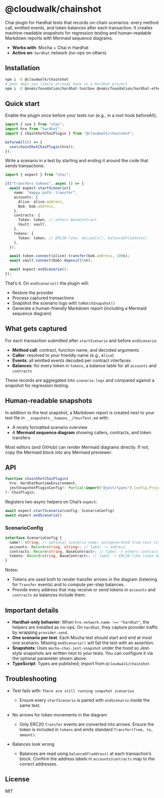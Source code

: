 # @cloudwalk/chainshot

Chai plugin for Hardhat tests that records on-chain scenarios: every method call, emitted events, and token balances after each transaction. It creates machine-readable snapshots for regression testing and human-readable Markdown reports with Mermaid sequence diagrams.

- **Works with**: Mocha + Chai in Hardhat
- **Active on**: `hardhat` network (no-ops on others)

## Installation

```bash
npm i -D @cloudwalk/chainshot
# peer deps you likely already have in a Hardhat project
npm i -D @nomicfoundation/hardhat-toolbox @nomicfoundation/hardhat-ethers
```

## Quick start

Enable the plugin once before your tests run (e.g., in a root hook beforeAll);

```ts
import { use } from "chai";
import hre from "hardhat";
import { chainShotChaiPlugin } from "@cloudwalk/chainshot";

beforeAll(() => {
  use(chainShotChaiPlugin(hre));
});
```

Write a scenario in a test by starting and ending it around the code that sends transactions:

```ts
import { expect } from "chai";

it("transfers tokens", async () => {
  await expect.startScenario({
    name: "Happy path: transfer",
    accounts: {
      Alice: alice.address,
      Bob: bob.address,
    },
    contracts: {
      Token: token, // ethers BaseContract
      Vault: vault,
    },
    tokens: {
      Token: token, // ERC20-like: decimals(), balanceOf(address)
    },
  });

  await token.connect(alice).transfer(bob.address, 100n);
  await vault.connect(bob).deposit(50n);

  await expect.endScenario();
});
```

That’s it. On `endScenario()` the plugin will:

- Restore the provider
- Process captured transactions
- Snapshot the scenario logs with `toMatchSnapshot()`
- Generate a human-friendly Markdown report (including a Mermaid sequence diagram)

## What gets captured

For each transaction submitted after `startScenario` and before `endScenario`:

- **Method call**: contract, function name, and decoded arguments
- **Caller**: resolved to your friendly name (e.g., `Alice`)
- **Events**: all emitted events decoded per contract interfaces
- **Balances**: for every token in `tokens`, a balance table for all `accounts` and `contracts`

These records are aggregated into `scenario.logs` and compared against a snapshot for regression testing.

## Human-readable snapshots

In addition to the test snapshot, a Markdown report is created next to your test file in `__snapshots__humans__/YourTest.md` with:

- A nicely formatted scenario overview
- A **Mermaid sequence diagram** showing callers, contracts, and token transfers

Most editors (and GitHub) can render Mermaid diagrams directly. If not, copy the Mermaid block into any Mermaid previewer.

## API

```ts
function chainShotChaiPlugin(
  hre: HardhatRuntimeEnvironment,
  jestSnapshotPluginConfig?: Partial<import("@jest/types").Config.ProjectConfig>,
): ChaiPlugin;
```

Registers two async helpers on Chai’s `expect`:

```ts
await expect.startScenario(config: ScenarioConfig)
await expect.endScenario()
```

### ScenarioConfig

```ts
interface ScenarioConfig {
  name?: string; // optional scenario name; autogenerated from test titles if omitted
  accounts: Record<string, string>; // label -> address
  contracts: Record<string, BaseContract>; // label -> ethers contract (used for tx decoding)
  tokens: Record<string, BaseContract>; // label -> ERC20-like (uses decimals(), balanceOf())
}
```

Notes:

- Tokens are used both to render transfer arrows in the diagram (listening for `Transfer` events) and to compute per-step balances.
- Provide every address that may receive or send tokens in `accounts` and `contracts` so balances include them.

## Important details

- **Hardhat-only behavior**: When `hre.network.name !== "hardhat"`, the helpers are installed as no-ops. On `hardhat`, they capture provider traffic by wrapping `provider.send`.
- **One scenario per test**: Each Mocha test should start and end at most one scenario. Missing `endScenario()` will fail the test with an assertion.
- **Snapshots**: Uses `mocha-chai-jest-snapshot` under the hood so Jest-style snapshots are written next to your tests. You can configure it via the optional parameter shown above.
- **TypeScript**: Types are published; import from `@cloudwalk/chainshot`.

## Troubleshooting

- Test fails with: `There are still running snapshot scenarios`

  - Ensure every `startScenario` is paired with `endScenario` inside the same test.

- No arrows for token movements in the diagram

  - Only ERC20 `Transfer` events are converted into arrows. Ensure the token is included in `tokens` and emits standard `Transfer(from, to, amount)`.

- Balances look wrong
  - Balances are read using `balanceOf(address)` at each transaction’s block. Confirm the address labels in `accounts`/`contracts` map to the correct addresses.

## License

MIT

